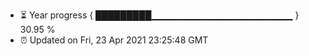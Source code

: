 - ⏳ Year progress { █████████▁▁▁▁▁▁▁▁▁▁▁▁▁▁▁▁▁▁▁▁▁ } 30.95 %
- ⏰ Updated on Fri, 23 Apr 2021 23:25:48 GMT

